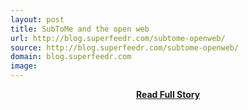 ```yaml
---
layout: post
title: SubToMe and the open web
url: http://blog.superfeedr.com/subtome-openweb/
source: http://blog.superfeedr.com/subtome-openweb/
domain: blog.superfeedr.com
image: 
---
```


<p></p>
<center><p><a href="http://blog.superfeedr.com/subtome-openweb/" style='padding:25px; font-sze:18px; font-weight: bold;'>Read Full Story</a></p></center>
